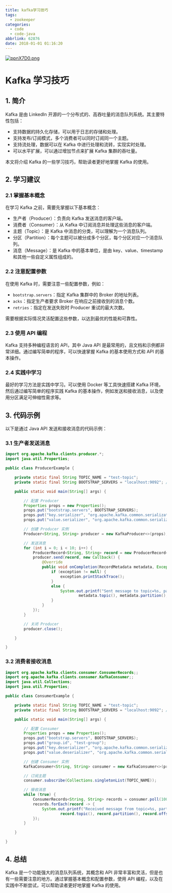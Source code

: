 ```yaml
---
title: kafka学习技巧
tags:
  - zookeeper
categories:
  - code
  - code-java
abbrlink: 62876
date: 2018-01-01 01:16:20
---
```

[![ppnX7D0.png](https://s1.ax1x.com/2023/03/10/ppnX7D0.png)](https://imgse.com/i/ppnX7D0)


<!--more-->
# Kafka 学习技巧

## 1. 简介

Kafka 是由 LinkedIn 开源的一个分布式的、高吞吐量的消息队列系统。其主要特性包括：

- 支持数据的持久化存储，可以用于日志的存储和处理。
- 支持发布/订阅模式，多个消费者可以同时订阅同一个主题。
- 支持流处理，数据可以在 Kafka 中进行处理和流转，实现实时处理。
- 可以水平扩展，可以通过增加节点来扩展 Kafka 集群的吞吐量。

本文将介绍 Kafka 的一些学习技巧，帮助读者更好地掌握 Kafka 的使用。

## 2. 学习建议

### 2.1 掌握基本概念

在学习 Kafka 之前，需要先掌握以下基本概念：

- 生产者（Producer）：负责向 Kafka 发送消息的客户端。
- 消费者（Consumer）：从 Kafka 中订阅消息并处理这些消息的客户端。
- 主题（Topic）：是 Kafka 中消息的分类，可以理解为一个消息队列。
- 分区（Partition）：每个主题可以被分成多个分区，每个分区对应一个消息队列。
- 消息（Message）：是 Kafka 中的基本单位，是由 key、value、timestamp 和其他一些自定义属性组成的。

### 2.2 注意配置参数

在使用 Kafka 时，需要注意一些配置参数，例如：

- `bootstrap.servers`：指定 Kafka 集群中的 Broker 的地址列表。
- `acks`：指定生产者要求 Broker 在响应之前接收到的消息个数。
- `retries`：指定在发送失败时 Producer 重试的最大次数。

需要根据实际情况灵活配置这些参数，以达到最优的性能和可靠性。

### 2.3 使用 API 编程

Kafka 支持多种编程语言的 API，其中 Java API 是最常用的，且文档和示例都非常详细。通过编写简单的程序，可以快速掌握 Kafka 的基本使用方式和 API 的基本操作。

### 2.4 实践中学习

最好的学习方法是实践中学习。可以使用 Docker 等工具快速搭建 Kafka 环境，然后通过编写简单的程序实践 Kafka 的基本操作，例如发送和接收消息，以及使用分区满足可伸缩性需求等。

## 3. 代码示例

以下是通过 Java API 发送和接收消息的代码示例：

### 3.1 生产者发送消息

```java
import org.apache.kafka.clients.producer.*;
import java.util.Properties;

public class ProducerExample {

    private static final String TOPIC_NAME = "test-topic";
    private static final String BOOTSTRAP_SERVERS = "localhost:9092"; // Kafka 集群的 Broker 地址

    public static void main(String[] args) {

        // 配置 Producer
        Properties props = new Properties();
        props.put("bootstrap.servers", BOOTSTRAP_SERVERS);
        props.put("key.serializer", "org.apache.kafka.common.serialization.StringSerializer");
        props.put("value.serializer", "org.apache.kafka.common.serialization.StringSerializer");

        // 创建 Producer 实例
        Producer<String, String> producer = new KafkaProducer<>(props);

        // 发送消息
        for (int i = 0; i < 10; i++) {
            ProducerRecord<String, String> record = new ProducerRecord<>(TOPIC_NAME, "key-" + i, "value-" + i);
            producer.send(record, new Callback() {
                @Override
                public void onCompletion(RecordMetadata metadata, Exception exception) {
                    if (exception != null) {
                        exception.printStackTrace();
                    }
                    else {
                        System.out.printf("Sent message to topic=%s, partition=%d, offset=%d%n",
                                metadata.topic(), metadata.partition(), metadata.offset());
                    }
                }
            });
        }

        // 关闭 Producer
        producer.close();

    }

}
```

### 3.2 消费者接收消息

```java
import org.apache.kafka.clients.consumer.ConsumerRecords;;
import org.apache.kafka.clients.consumer.KafkaConsumer;;
import java.util.Collections;
import java.util.Properties;

public class ConsumerExample {

    private static final String TOPIC_NAME = "test-topic";
    private static final String BOOTSTRAP_SERVERS = "localhost:9092"; // Kafka 集群的 Broker 地址

    public static void main(String[] args) {

        // 配置 Consumer
        Properties props = new Properties();
        props.put("bootstrap.servers", BOOTSTRAP_SERVERS);
        props.put("group.id", "test-group");
        props.put("key.deserializer", "org.apache.kafka.common.serialization.StringDeserializer");
        props.put("value.deserializer", "org.apache.kafka.common.serialization.StringDeserializer");

        // 创建 Consumer 实例
        KafkaConsumer<String, String> consumer = new KafkaConsumer<>(props);

        // 订阅主题
        consumer.subscribe(Collections.singletonList(TOPIC_NAME));

        // 接收消息
        while (true) {
            ConsumerRecords<String, String> records = consumer.poll(1000);
            records.forEach(record -> {
                System.out.printf("Received message from topic=%s, partition=%d, offset=%d, key=%s, value=%s%n",
                        record.topic(), record.partition(), record.offset(), record.key(), record.value());
            });
        }

    }

}
```

## 4. 总结

Kafka 是一个功能强大的消息队列系统，其概念和 API 非常丰富和灵活，但是也有一些需要注意的地方。通过掌握基本概念和配置参数，使用 API 编程，以及在实践中不断尝试，可以帮助读者更好地掌握 Kafka 的使用。